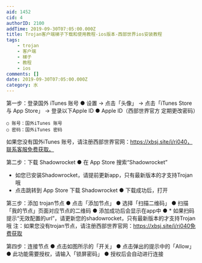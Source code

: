 ```yaml
---
aid: 1452
cid: 4
authorID: 2100
addTime: 2019-09-30T07:05:00.000Z
title: Trojan客户端梯子下载和使用教程-ios版本-西部世界ios安装教程
tags:
    - trojan
    - 客户端
    - 梯子
    - 教程
    - ios
comments: []
date: 2019-09-30T07:05:00.000Z
category: 水
---
```


第一步：登录国外 iTunes 账号 ● 设置 → 点击「头像」 → 点击「iTunes Store 与 App Store」 → 登录以下Apple ID ● Apple ID（西部世界官方 定期更改密码）

    ○ 账号：国外iTunes 账号
    ○ 密码：国外iTunes 密码
    

如果您没有国外iTunes 账号，请注册西部世界官网：https://xbsj.site/i/ri040，联系客服免费获取。

第二步：下载 Shadowrocket ● 在 App Store 搜索“Shadowrocket”

*   如您已安装Shadowrocket，请提前更新app，只有最新版本的才支持Trojan哦
*   点击跳转到 App Store 下载 Shadowrocket ● 下载成功后，打开

第三步：添加 trojan节点 ● 点击「添加节点」 ● 选择「扫描二维码」 ● 扫描 「我的节点」页面对应节点的二维码 ● 添加成功后会显示在app中 ● \* 如果扫码提示“无效配置的url”，请更新您的shadowrocket，只有最新版本的才支持Trojan哦 注：如果您没有trojan节点，请注册西部世界官网：https://xbsj.site/i/ri040免费获取

第四步：连接节点 ● 点击如图所示的「开关」 ● 点击弹出的提示中的「Allow」 ● 此功能需要授权，请输入「锁屏密码」 ● 授权后会自动进行连接
